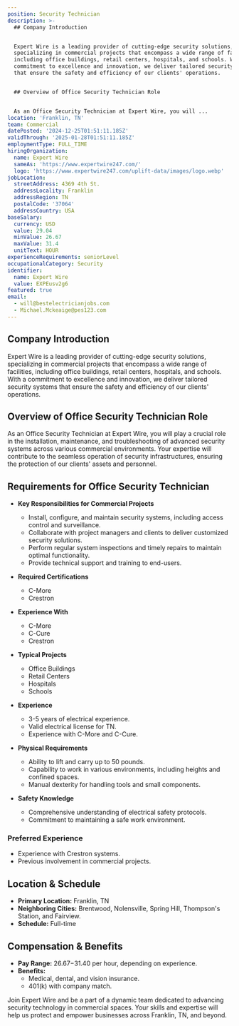 ```yaml
---
position: Security Technician
description: >-
  ## Company Introduction


  Expert Wire is a leading provider of cutting-edge security solutions,
  specializing in commercial projects that encompass a wide range of facilities,
  including office buildings, retail centers, hospitals, and schools. With a
  commitment to excellence and innovation, we deliver tailored security systems
  that ensure the safety and efficiency of our clients' operations.


  ## Overview of Office Security Technician Role


  As an Office Security Technician at Expert Wire, you will ...
location: 'Franklin, TN'
team: Commercial
datePosted: '2024-12-25T01:51:11.185Z'
validThrough: '2025-01-28T01:51:11.185Z'
employmentType: FULL_TIME
hiringOrganization:
  name: Expert Wire
  sameAs: 'https://www.expertwire247.com/'
  logo: 'https://www.expertwire247.com/uplift-data/images/logo.webp'
jobLocation:
  streetAddress: 4369 4th St.
  addressLocality: Franklin
  addressRegion: TN
  postalCode: '37064'
  addressCountry: USA
baseSalary:
  currency: USD
  value: 29.04
  minValue: 26.67
  maxValue: 31.4
  unitText: HOUR
experienceRequirements: seniorLevel
occupationalCategory: Security
identifier:
  name: Expert Wire
  value: EXPEusv2g6
featured: true
email:
  - will@bestelectricianjobs.com
  - Michael.Mckeaige@pes123.com
---
```




## Company Introduction

Expert Wire is a leading provider of cutting-edge security solutions, specializing in commercial projects that encompass a wide range of facilities, including office buildings, retail centers, hospitals, and schools. With a commitment to excellence and innovation, we deliver tailored security systems that ensure the safety and efficiency of our clients' operations.

## Overview of Office Security Technician Role

As an Office Security Technician at Expert Wire, you will play a crucial role in the installation, maintenance, and troubleshooting of advanced security systems across various commercial environments. Your expertise will contribute to the seamless operation of security infrastructures, ensuring the protection of our clients' assets and personnel.

## Requirements for Office Security Technician

- **Key Responsibilities for Commercial Projects**
  - Install, configure, and maintain security systems, including access control and surveillance.
  - Collaborate with project managers and clients to deliver customized security solutions.
  - Perform regular system inspections and timely repairs to maintain optimal functionality.
  - Provide technical support and training to end-users.

- **Required Certifications**
  - C-More
  - Crestron

- **Experience With**
  - C-More
  - C-Cure
  - Crestron

- **Typical Projects**
  - Office Buildings
  - Retail Centers
  - Hospitals
  - Schools

- **Experience**
  - 3-5 years of electrical experience.
  - Valid electrical license for TN.
  - Experience with C-More and C-Cure.

- **Physical Requirements**
  - Ability to lift and carry up to 50 pounds.
  - Capability to work in various environments, including heights and confined spaces.
  - Manual dexterity for handling tools and small components.

- **Safety Knowledge**
  - Comprehensive understanding of electrical safety protocols.
  - Commitment to maintaining a safe work environment.

### Preferred Experience

- Experience with Crestron systems.
- Previous involvement in commercial projects.

## Location & Schedule

- **Primary Location:** Franklin, TN
- **Neighboring Cities:** Brentwood, Nolensville, Spring Hill, Thompson's Station, and Fairview.
- **Schedule:** Full-time

## Compensation & Benefits

- **Pay Range:** $26.67-$31.40 per hour, depending on experience.
- **Benefits:**
  - Medical, dental, and vision insurance.
  - 401(k) with company match.

Join Expert Wire and be a part of a dynamic team dedicated to advancing security technology in commercial spaces. Your skills and expertise will help us protect and empower businesses across Franklin, TN, and beyond.